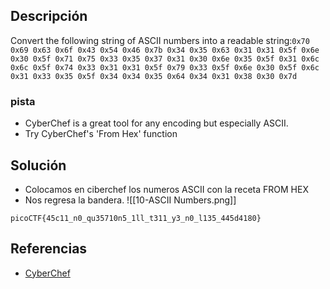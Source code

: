 
## Descripción 

Convert the following string of ASCII numbers into a readable string:`0x70 0x69 0x63 0x6f 0x43 0x54 0x46 0x7b 0x34 0x35 0x63 0x31 0x31 0x5f 0x6e 0x30 0x5f 0x71 0x75 0x33 0x35 0x37 0x31 0x30 0x6e 0x35 0x5f 0x31 0x6c 0x6c 0x5f 0x74 0x33 0x31 0x31 0x5f 0x79 0x33 0x5f 0x6e 0x30 0x5f 0x6c 0x31 0x33 0x35 0x5f 0x34 0x34 0x35 0x64 0x34 0x31 0x38 0x30 0x7d`
### pista

- CyberChef is a great tool for any encoding but especially ASCII.
- Try CyberChef's 'From Hex' function

## Solución

- Colocamos en ciberchef los numeros ASCII con la receta FROM HEX
- Nos regresa la bandera.
![[10-ASCII Numbers.png]]


```
picoCTF{45c11_n0_qu35710n5_1ll_t311_y3_n0_l135_445d4180}
```

## Referencias

- [CyberChef](https://cyberchef.org/)